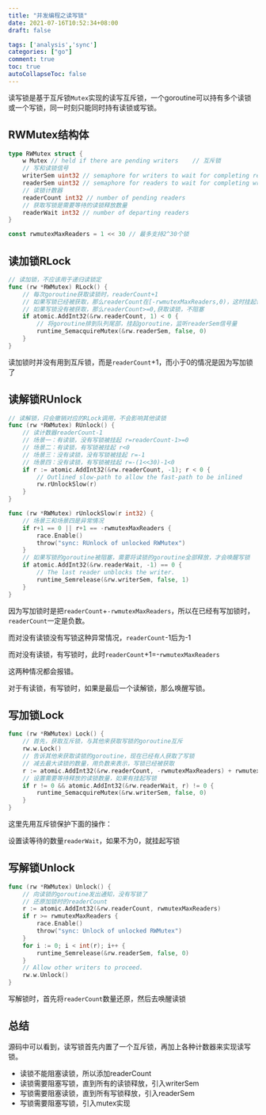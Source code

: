 ```yaml
---
title: "并发编程之读写锁"
date: 2021-07-16T10:52:34+08:00
draft: false

tags: ['analysis','sync']
categories: ["go"]
comment: true
toc: true
autoCollapseToc: false
---
```


读写锁是基于互斥锁`Mutex`实现的读写互斥锁，一个goroutine可以持有多个读锁或一个写锁，同一时刻只能同时持有读锁或写锁。

## RWMutex结构体

```go
type RWMutex struct {
	w Mutex // held if there are pending writers	// 互斥锁
	// 写和读锁信号
	writerSem uint32 // semaphore for writers to wait for completing readers
	readerSem uint32 // semaphore for readers to wait for completing writers
	// 读锁计数器
	readerCount int32 // number of pending readers
	// 获取写锁是需要等待的读锁释放数量
	readerWait int32 // number of departing readers
}

const rwmutexMaxReaders = 1 << 30 // 最多支持2^30个锁
```

## 读加锁RLock

```go
// 读加锁，不应该用于递归读锁定
func (rw *RWMutex) RLock() {
	// 每次goroutine获取读锁时，readerCount+1
	// 如果写锁已经被获取，那么readerCount在[-rwmutexMaxReaders,0)，这时挂起读锁的goroutine
	// 如果写锁没有被获取，那么readerCount>=0,获取读锁，不阻塞
	if atomic.AddInt32(&rw.readerCount, 1) < 0 {
		// 将goroutine排到队列尾部，挂起goroutine，监听readerSem信号量
		runtime_SemacquireMutex(&rw.readerSem, false, 0)
	}
}
```

读加锁时并没有用到互斥锁，而是`readerCount`+1，而小于0的情况是因为写加锁了

## 读解锁RUnlock

```go
// 读解锁，只会撤销对应的RLock调用，不会影响其他读锁
func (rw *RWMutex) RUnlock() {
	// 读计数器readerCount-1
	// 场景一：有读锁，没有写锁被挂起 r=readerCount-1>=0
	// 场景二：有读锁，有写锁被挂起 r<0
	// 场景三：没有读锁，没有写锁被挂起 r=-1
	// 场景四：没有读锁，有写锁被挂起 r=-(1<<30)-1<0
	if r := atomic.AddInt32(&rw.readerCount, -1); r < 0 {
		// Outlined slow-path to allow the fast-path to be inlined
		rw.rUnlockSlow(r)
	}
}

func (rw *RWMutex) rUnlockSlow(r int32) {
	// 场景三和场景四是异常情况
	if r+1 == 0 || r+1 == -rwmutexMaxReaders {
		race.Enable()
		throw("sync: RUnlock of unlocked RWMutex")
	}
	// 如果写锁的goroutine被阻塞，需要将读锁的goroutine全部释放，才会唤醒写锁
	if atomic.AddInt32(&rw.readerWait, -1) == 0 {
		// The last reader unblocks the writer.
		runtime_Semrelease(&rw.writerSem, false, 1)
	}
}
```

因为写加锁时是把`readerCount`+`-rwmutexMaxReaders`，所以在已经有写加锁时，`readerCount`一定是负数。

而对没有读锁没有写锁这种异常情况，`readerCount`-1后为-1

而对没有读锁，有写锁时，此时`readerCount`+1=-`rwmutexMaxReaders`

这两种情况都会报错。

对于有读锁，有写锁时，如果是最后一个读解锁，那么唤醒写锁。

## 写加锁Lock

```go
func (rw *RWMutex) Lock() {
	// 首先，获取互斥锁，与其他来获取写锁的goroutine互斥
	rw.w.Lock()
	// 告诉其他来获取读锁的goroutine，现在已经有人获取了写锁
	// 减去最大读锁的数量，用负数来表示，写锁已经被获取
	r := atomic.AddInt32(&rw.readerCount, -rwmutexMaxReaders) + rwmutexMaxReaders
	// 设置需要等待释放的读锁数量，如果有挂起写锁
	if r != 0 && atomic.AddInt32(&rw.readerWait, r) != 0 {
		runtime_SemacquireMutex(&rw.writerSem, false, 0)
	}
}
```

这里先用互斥锁保护下面的操作：

设置读等待的数量`readerWait`，如果不为0，就挂起写锁

## 写解锁Unlock

```go
func (rw *RWMutex) Unlock() {
	// 向读锁的goroutine发出通知，没有写锁了
	// 还原加锁时的readerCount
	r := atomic.AddInt32(&rw.readerCount, rwmutexMaxReaders)
	if r >= rwmutexMaxReaders {
		race.Enable()
		throw("sync: Unlock of unlocked RWMutex")
	}
	for i := 0; i < int(r); i++ {
		runtime_Semrelease(&rw.readerSem, false, 0)
	}
	// Allow other writers to proceed.
	rw.w.Unlock()
}
```

写解锁时，首先将`readerCount`数量还原，然后去唤醒读锁

## 总结

源码中可以看到，读写锁首先内置了一个互斥锁，再加上各种计数器来实现读写锁。

- 读锁不能阻塞读锁，所以添加readerCount
- 读锁需要阻塞写锁，直到所有的读锁释放，引入writerSem
- 写锁需要阻塞读锁，直到所有写锁释放，引入readerSem
- 写锁需要阻塞写锁，引入mutex实现